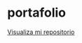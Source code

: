 # portafolio

<a href="https://sebastiansinchon.github.io/portafolio/" target="_blank">Visualiza mi repositorio</a>
